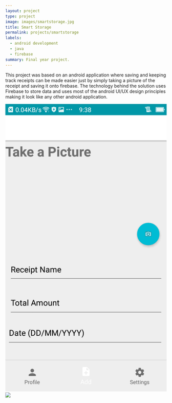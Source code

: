 ```yaml
---
layout: project
type: project
image: images/smartstorage.jpg
title: Smart Storage
permalink: projects/smartstorage
labels:
  - android development
  - java
  - firebase
summary: Final year project.
---
```


This project was based on an android application where saving and keeping track receipts can be made easier just by simply taking a picture of the receipt and saving it onto firebase. The technology behind the solution uses Firebase to store data and uses most of the android UI/UX design principles making it look like any other android application.


<div class="ui small rounded images">
  <img class="ui image" src="../images/Add.png">
  <img class="ui image" src="../images/Login.jpg">
</div>




